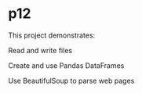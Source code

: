 # p12
This project demonstrates:

Read and write files

Create and use Pandas DataFrames

Use BeautifulSoup to parse web pages
